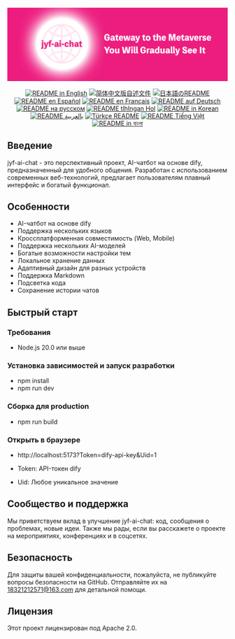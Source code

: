 ![cover-v5-optimized](./src/assets/imgs/jyf-ai-chat.png)

<div align="center">
  <a href="./README.md"><img alt="README in English" src="https://img.shields.io/badge/English-d9d9d9"></a>
  <a href="./readmes/README_CN.md"><img alt="简体中文版自述文件" src="https://img.shields.io/badge/简体中文-d9d9d9"></a>
  <a href="./readmes/README_JA.md"><img alt="日本語のREADME" src="https://img.shields.io/badge/日本語-d9d9d9"></a>
  <a href="./readmes/README_ES.md"><img alt="README en Español" src="https://img.shields.io/badge/Español-d9d9d9"></a>
  <a href="./readmes/README_FR.md"><img alt="README en Français" src="https://img.shields.io/badge/Français-d9d9d9"></a>
  <a href="./readmes/README_DE.md"><img alt="README auf Deutsch" src="https://img.shields.io/badge/Deutsch-d9d9d9"></a>
  <a href="./readmes/README_RU.md"><img alt="README на русском" src="https://img.shields.io/badge/Русский-d9d9d9"></a>
  <a href="./readmes/README_KL.md"><img alt="README tlhIngan Hol" src="https://img.shields.io/badge/Klingon-d9d9d9"></a>
  <a href="./readmes/README_KR.md"><img alt="README in Korean" src="https://img.shields.io/badge/한국어-d9d9d9"></a>
  <a href="./readmes/README_AR.md"><img alt="README بالعربية" src="https://img.shields.io/badge/العربية-d9d9d9"></a>
  <a href="./readmes/README_TR.md"><img alt="Türkçe README" src="https://img.shields.io/badge/Türkçe-d9d9d9"></a>
  <a href="./readmes/README_VI.md"><img alt="README Tiếng Việt" src="https://img.shields.io/badge/Ti%E1%BA%BFng%20Vi%E1%BB%87t-d9d9d9"></a>
  <a href="./readmes/README_BN.md"><img alt="README in বাংলা" src="https://img.shields.io/badge/বাংলা-d9d9d9"></a>
</div>

## Введение
jyf-ai-chat - это перспективный проект, AI-чатбот на основе dify, предназначенный для удобного общения. Разработан с использованием современных веб-технологий, предлагает пользователям плавный интерфейс и богатый функционал.

## Особенности
- AI-чатбот на основе dify
- Поддержка нескольких языков
- Кроссплатформенная совместимость (Web, Mobile)
- Поддержка нескольких AI-моделей
- Богатые возможности настройки тем
- Локальное хранение данных
- Адаптивный дизайн для разных устройств
- Поддержка Markdown
- Подсветка кода
- Сохранение истории чатов

## Быстрый старт

### Требования
- Node.js 20.0 или выше

### Установка зависимостей и запуск разработки
- npm install
- npm run dev

### Сборка для production
- npm run build

### Открыть в браузере
- http://localhost:5173?Token=dify-api-key&Uid=1

- Token: API-токен dify
- Uid: Любое уникальное значение

## Сообщество и поддержка
Мы приветствуем вклад в улучшение jyf-ai-chat: код, сообщения о проблемах, новые идеи. Также мы рады, если вы расскажете о проекте на мероприятиях, конференциях и в соцсетях.

## Безопасность
Для защиты вашей конфиденциальности, пожалуйста, не публикуйте вопросы безопасности на GitHub. Отправляйте их на 18321212571@163.com для детальной помощи.

## Лицензия
Этот проект лицензирован под Apache 2.0.